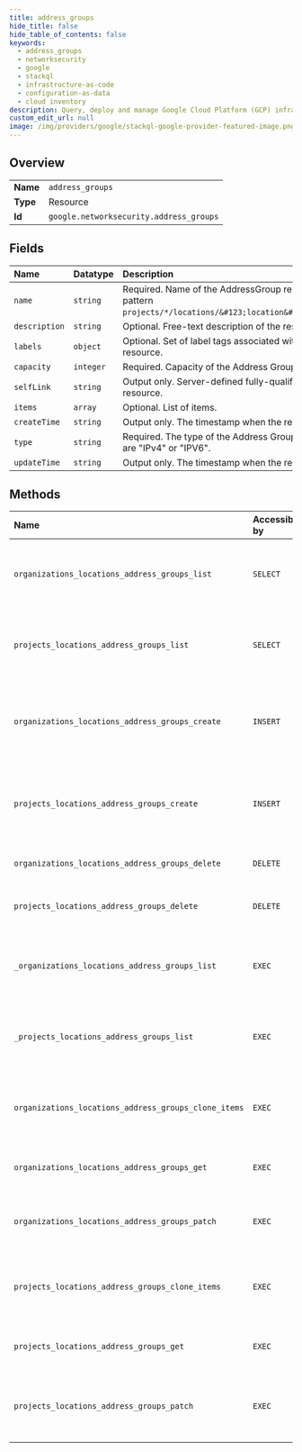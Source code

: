 ```yaml
---
title: address_groups
hide_title: false
hide_table_of_contents: false
keywords:
  - address_groups
  - networksecurity
  - google    
  - stackql
  - infrastructure-as-code
  - configuration-as-data
  - cloud inventory
description: Query, deploy and manage Google Cloud Platform (GCP) infrastructure and resources using SQL
custom_edit_url: null
image: /img/providers/google/stackql-google-provider-featured-image.png
---
```

  
    

## Overview
<table><tbody>
<tr><td><b>Name</b></td><td><code>address_groups</code></td></tr>
<tr><td><b>Type</b></td><td>Resource</td></tr>
<tr><td><b>Id</b></td><td><code>google.networksecurity.address_groups</code></td></tr>
</tbody></table>

## Fields
| Name | Datatype | Description |
|:-----|:---------|:------------|
| `name` | `string` | Required. Name of the AddressGroup resource. It matches pattern `projects/*/locations/&#123;location&#125;/addressGroups/`. |
| `description` | `string` | Optional. Free-text description of the resource. |
| `labels` | `object` | Optional. Set of label tags associated with the AddressGroup resource. |
| `capacity` | `integer` | Required. Capacity of the Address Group |
| `selfLink` | `string` | Output only. Server-defined fully-qualified URL for this resource. |
| `items` | `array` | Optional. List of items. |
| `createTime` | `string` | Output only. The timestamp when the resource was created. |
| `type` | `string` | Required. The type of the Address Group. Possible values are "IPv4" or "IPV6". |
| `updateTime` | `string` | Output only. The timestamp when the resource was updated. |
## Methods
| Name | Accessible by | Required Params | Description |
|:-----|:--------------|:----------------|:------------|
| `organizations_locations_address_groups_list` | `SELECT` | `locationsId, organizationsId` | Lists address groups in a given project and location. |
| `projects_locations_address_groups_list` | `SELECT` | `locationsId, projectsId` | Lists address groups in a given project and location. |
| `organizations_locations_address_groups_create` | `INSERT` | `locationsId, organizationsId` | Creates a new address group in a given project and location. |
| `projects_locations_address_groups_create` | `INSERT` | `locationsId, projectsId` | Creates a new address group in a given project and location. |
| `organizations_locations_address_groups_delete` | `DELETE` | `addressGroupsId, locationsId, organizationsId` | Deletes an address group. |
| `projects_locations_address_groups_delete` | `DELETE` | `addressGroupsId, locationsId, projectsId` | Deletes a single address group. |
| `_organizations_locations_address_groups_list` | `EXEC` | `locationsId, organizationsId` | Lists address groups in a given project and location. |
| `_projects_locations_address_groups_list` | `EXEC` | `locationsId, projectsId` | Lists address groups in a given project and location. |
| `organizations_locations_address_groups_clone_items` | `EXEC` | `addressGroupsId, locationsId, organizationsId` | Clones items from one address group to another. |
| `organizations_locations_address_groups_get` | `EXEC` | `addressGroupsId, locationsId, organizationsId` | Gets details of a single address group. |
| `organizations_locations_address_groups_patch` | `EXEC` | `addressGroupsId, locationsId, organizationsId` | Updates parameters of an address group. |
| `projects_locations_address_groups_clone_items` | `EXEC` | `addressGroupsId, locationsId, projectsId` | Clones items from one address group to another. |
| `projects_locations_address_groups_get` | `EXEC` | `addressGroupsId, locationsId, projectsId` | Gets details of a single address group. |
| `projects_locations_address_groups_patch` | `EXEC` | `addressGroupsId, locationsId, projectsId` | Updates the parameters of a single address group. |

